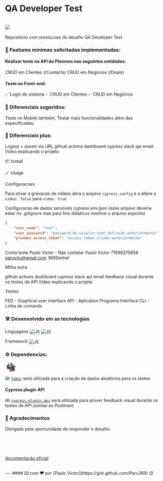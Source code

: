 # QA Developer Test
<br>
<img height="30px" src="https://uploads-ssl.webflow.com/61afa420e611dbd8b4a5856e/62029fbeebcf51ae7cda78a2_logo-horizontal-brand.svg">
<br>


Repositório com resolucoes do desafio QA Developer Test 

### 🚀 Features minimas solicitadas implementadas:

#### Realizar teste na API do Ploomes nas seguintes entidades:
CRUD em Clientes (/Contacts)
CRUD em Negócios (/Deals)

#### Teste no Front-end: 
✅ Login do sistema
✅ CRUD em Clientes
✅ CRUD em Negócios

### 🚀 Diferenciais sugeridos:

Teste no Mobile também;
Testar mais funcionalidades além das especificadas;

### 🚀 Diferenciais plus:

Logout + assert via URL
github actions
dashboard cypress
slack
api email
Video explicando o projeto


📦 Install


🪄 Usage

Configuracoes

Para ativar a gravacao de videos abra o arquivo ```cypress.config``` e a altere o `video: false` para `video: true`

Configuracao de dados sensiveis cypress.env.json (esse arquivo deveria estar no .gitignore mas para fins didaticos mantive o arquivo exposto)

```json
{
    "user_name": "root",
    "user_password": "password-do-usuario-root-definido-anteriormente",
    "ploomes_access_token": "access-token-criado-anteriormente"
}

```



Conta teste Paulo Victor - Não contatar
Paulo Victor
71996375858
paruvitu@gmail.com
369Senha!


Milha extra

github actions
dashboard cypress
slack
api email
feedback visual durante os testes de API
Video explicando o projeto


Testes:

FED - Graphical user interface 
API - Aplication Programa Interface
CLI - Linha de comando

###  🛠️ Desenvolvido em as tecnologias

Linguagens
<img align="center" alt="JS" height="30" width="40" src="https://cdn.worldvectorlogo.com/logos/javascript-1.svg">
<img align="center" alt="JS" height="30" width="40" src="https://cdn.worldvectorlogo.com/logos/typescript.svg">

Framework
<img align="center" alt="JS" height="30" width="40" src="https://www.cypress.io/images/layouts/shared/navbar-brand.svg">


### ⚙️ Dependencias:

<img align="center" alt="Faker" height="30" width="40" src="https://raw.githubusercontent.com/faker-js/faker/HEAD/docs/public/logo.svg">

 _lib_ [`faker`](https://www.npmjs.com/package/@faker-js/faker) será utilizada para a criação de dados aleatórios para os testes
 
#### Cypress plugin API 
 
 _lib_ [`cypress-plugin-api`](https://www.npmjs.com/package/cypress-plugin-api) será utilizada para prover feedback visual durante os testes 
 de API.(similar ao Postman)




###  🎁 Agradecimentos


Obrigado pela oportunidade de responder o desafio.

<br><br><br>

[documentação oficial](https://docs.cypress.io) 

<br>
---
####  ⌨️ com ❤️ por [Paulo Victor](https://gist.github.com/Paru369) 😊